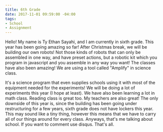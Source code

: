 ```yaml
---
title: 6th Grade
date: 2017-11-01 09:59:00 -04:00
tags:
- School
- Assignment
---
```


Hello! My name is Ty Ethan Sayahi, and I am currently in sixth grade. This year has been going amazing so far! After Christmas break, we will be building our own robots! Not those kinds of robots that can only be assembled in one way, and have preset actions, but a robotic kit which you program in javascript and you assemble in any way you want! The classes have also been amazing! We are using a tool called "Amplify" in science class.

It's a science program that even supplies schools using it with most of the equipment needed for the experiments! We will be doing a lot of experiments this year (I hope at least).   We have also been learning a lot in math class. Reading class is great too. My teachers are also great! The only downside of this year is, since the building has been going under restructuring for a few years, sixth grade does not have lockers this year. This may sound like a tiny thing, however this means that we have to carry all of our things around for every class. Anyways, that's me talking about school. If you want to comment use disqus. That's all.